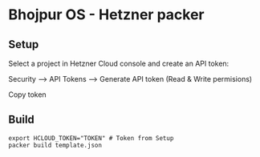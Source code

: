 # Bhojpur OS - Hetzner packer

## Setup

Select a project in Hetzner Cloud console and create an API token:

Security --> API Tokens --> Generate API token (Read & Write permisions)

Copy token

## Build

```shell script
export HCLOUD_TOKEN="TOKEN" # Token from Setup
packer build template.json
```
